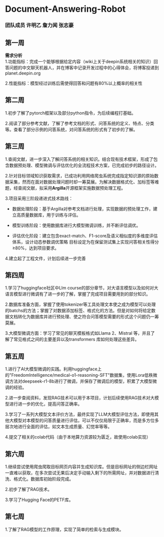 # Document-Answering-Robot
### 团队成员 许明乙   詹力闻   张志豪
## 第一周
**需求分析**  
1.功能指标：完成一个能够根据给定内容（wiki上关于deepin系统相关的知识）回答问题的中文聊天机器人，并在博客中记录开发过程中的心得体会，将博客投递到planet.deepin.org

2.性能指标：模型经过训练后需使得回答和问题有80%以上概率的相关性

## 第二周
1.初步了解了pytorch框架以及部分python指令，为后续编程打基础。

2.阅读了部分参考文献，了解了参考文档的形式、问答系统的定义、特点、分类等。查看了部分示例的问答系统，对问答系统的形式有了初步的了解。

## 第三周
1.查阅文献，进一步深入了解问答系统的相关知识。结合现有技术框架，形成了包含数据预处理、模型微调与评估优化的全流程技术方案，已完成初步的路径设计。

2.针对目标领域知识获取需求，已成功利用网络爬虫系统完成指定知识源的原始数据采集，然而在面对数据处理问题时却一筹莫展。为解决数据格式化、加标签等难题，经查阅文献，拟采用**Argilla**开源框架实施数据预处理工程。

3.项目采用三阶段递进式技术路线：
- 数据处理阶段：基于Argilla对参考文档进行处理，实现数据的预处理工作，建立高质量数据库，用于训练与评估。

- 模型训练阶段：使用数据库进行大模型微调训练，并不断评估调优。

- 评估优化阶段：建立包含exact-match、F1-score及语义相似度的多维度评估体系，设计动态参数调优策略
目标设定为在保留测试集上实现问答相关性得分≥80%，达到项目要求。

4.建立起了工程文件，计划后续进一步完善

## 第四周
1.学习了huggingface社区中Llm course的部分章节，对大语言模型以及如何对大语言模型进行微调有了进一步的了解，掌握了完成项目需要用到的部分知识。

2.数据库准备方面，掌握了使用tokenizer等工具处理文本使之成为模型可以处理的batchs的方法；掌握了对数据添加标签、格式化的方法。但是对如何将给定数据文档转化为数据库并进行预处理、使之符合问答模型需要的形式这个问题仍一筹莫展。

3.大模型微调方面：学习了常见的聊天模板格式如Llama 2、Mistral 等，并且了解了常见格式之间的主要差异以及transformers 库如何处理这些差异。


## 第五周
1.进行了AI大模型微调的实践。利用huggingface上的"FreedomIntelligence/medical-o1-reasoning-SFT"数据集，使用Lora低秩微调方法对deepseek-r1-8b进行了微调，并保存了微调后的模型，积累了大模型微调的经验。

2.进一步查阅资料，发现RAG技术可以用于本项目，计划后续使用RAG技术对大模型进行进一步的优化，提高问答正确率。

3.学习了一系列大模型文本评价方法，最终实现了LLM大模型评估方法，即使用其他大模型对本模型的问答质量进行评估，可以不仅仅局限于正确率，而是多方位多层次地进行全面的评估，如文本生成质量、幻觉率等等。

4.提交了相关的colab代码（由于本地算力资源较为匮乏，故使用colab实现）


## 第六周
1.继续尝试使用爬虫爬取目标网页内容并生成知识库。但是目标网址的侧边栏网址一直难以获取，在多次尝试无果后决定手动输入剩下的所需网址，并对数据进行清洗、格式化。数据库初始阶段完成。

2.初步了解了RAG技术。

3.学习了Hugging Face的PETF库。


## 第七周
1.了解了RAG模型的工作原理，实现了简单的检索与生成模块。
